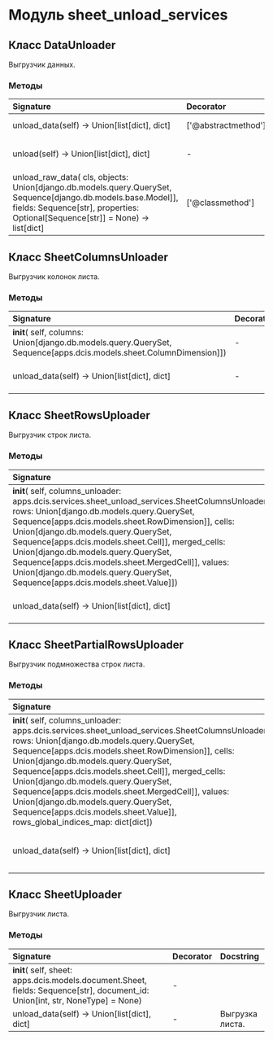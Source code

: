 # Модуль sheet_unload_services



## Класс DataUnloader

Выгрузчик данных.

### Методы

| Signature                                                                                                                                                                                      | Decorator           | Docstring                       |
| :--------------------------------------------------------------------------------------------------------------------------------------------------------------------------------------------- | :------------------ | :------------------------------ |
| unload_data(self) -> Union[list[dict], dict]                                                                                                                                                   | ['@abstractmethod'] | Выгрузка данных.                |
| unload(self) -> Union[list[dict], dict]                                                                                                                                                        | -                   | Выгрузка данных с учетом кеша.  |
| unload_raw_data( cls, objects: Union[django.db.models.query.QuerySet, Sequence[django.db.models.base.Model]], fields: Sequence[str], properties: Optional[Sequence[str]] = None) -> list[dict] | ['@classmethod']    | Выгрузка необработанных данных. |

## Класс SheetColumnsUnloader

Выгрузчик колонок листа.

### Методы

| Signature                                                                                                          | Decorator | Docstring               |
| :----------------------------------------------------------------------------------------------------------------- | :-------- | :---------------------- |
| __init__( self, columns: Union[django.db.models.query.QuerySet, Sequence[apps.dcis.models.sheet.ColumnDimension]]) | -         |                         |
| unload_data(self) -> Union[list[dict], dict]                                                                       | -         | Выгрузка колонок листа. |

## Класс SheetRowsUploader

Выгрузчик строк листа.

### Методы

| Signature                                                                                                                                                                                                                                                                                                                                                                                                                                                                      | Decorator | Docstring             |
| :----------------------------------------------------------------------------------------------------------------------------------------------------------------------------------------------------------------------------------------------------------------------------------------------------------------------------------------------------------------------------------------------------------------------------------------------------------------------------- | :-------- | :-------------------- |
| __init__( self, columns_unloader: apps.dcis.services.sheet_unload_services.SheetColumnsUnloader, rows: Union[django.db.models.query.QuerySet, Sequence[apps.dcis.models.sheet.RowDimension]], cells: Union[django.db.models.query.QuerySet, Sequence[apps.dcis.models.sheet.Cell]], merged_cells: Union[django.db.models.query.QuerySet, Sequence[apps.dcis.models.sheet.MergedCell]], values: Union[django.db.models.query.QuerySet, Sequence[apps.dcis.models.sheet.Value]]) | -         |                       |
| unload_data(self) -> Union[list[dict], dict]                                                                                                                                                                                                                                                                                                                                                                                                                                   | -         | Выгрузка строк листа. |

## Класс SheetPartialRowsUploader

Выгрузчик подмножества строк листа.

### Методы

| Signature                                                                                                                                                                                                                                                                                                                                                                                                                                                                                                           | Decorator | Docstring                       |
| :------------------------------------------------------------------------------------------------------------------------------------------------------------------------------------------------------------------------------------------------------------------------------------------------------------------------------------------------------------------------------------------------------------------------------------------------------------------------------------------------------------------ | :-------- | :------------------------------ |
| __init__( self, columns_unloader: apps.dcis.services.sheet_unload_services.SheetColumnsUnloader, rows: Union[django.db.models.query.QuerySet, Sequence[apps.dcis.models.sheet.RowDimension]], cells: Union[django.db.models.query.QuerySet, Sequence[apps.dcis.models.sheet.Cell]], merged_cells: Union[django.db.models.query.QuerySet, Sequence[apps.dcis.models.sheet.MergedCell]], values: Union[django.db.models.query.QuerySet, Sequence[apps.dcis.models.sheet.Value]], rows_global_indices_map: dict[dict]) | -         |                                 |
| unload_data(self) -> Union[list[dict], dict]                                                                                                                                                                                                                                                                                                                                                                                                                                                                        | -         | Частичная выгрузка строк листа. |

## Класс SheetUploader

Выгрузчик листа.

### Методы

| Signature                                                                                                                     | Decorator | Docstring       |
| :---------------------------------------------------------------------------------------------------------------------------- | :-------- | :-------------- |
| __init__( self, sheet: apps.dcis.models.document.Sheet, fields: Sequence[str], document_id: Union[int, str, NoneType] = None) | -         |                 |
| unload_data(self) -> Union[list[dict], dict]                                                                                  | -         | Выгрузка листа. |